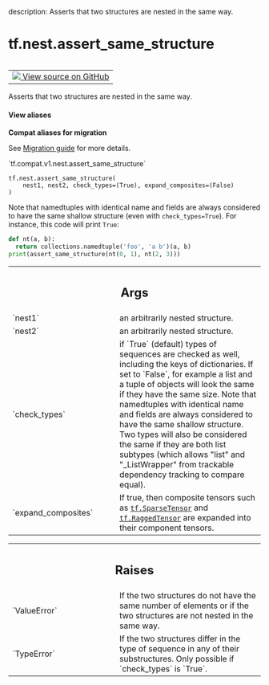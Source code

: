 description: Asserts that two structures are nested in the same way.

<div itemscope itemtype="http://developers.google.com/ReferenceObject">
<meta itemprop="name" content="tf.nest.assert_same_structure" />
<meta itemprop="path" content="Stable" />
</div>

# tf.nest.assert_same_structure

<!-- Insert buttons and diff -->

<table class="tfo-notebook-buttons tfo-api nocontent" align="left">
<td>
  <a target="_blank" href="https://github.com/tensorflow/tensorflow/blob/r2.2/tensorflow/python/util/nest.py#L341-L385">
    <img src="https://www.tensorflow.org/images/GitHub-Mark-32px.png" />
    View source on GitHub
  </a>
</td>
</table>



Asserts that two structures are nested in the same way.

<section class="expandable">
  <h4 class="showalways">View aliases</h4>
  <p>
<b>Compat aliases for migration</b>
<p>See
<a href="https://www.tensorflow.org/guide/migrate">Migration guide</a> for
more details.</p>
<p>`tf.compat.v1.nest.assert_same_structure`</p>
</p>
</section>

<pre class="devsite-click-to-copy prettyprint lang-py tfo-signature-link">
<code>tf.nest.assert_same_structure(
    nest1, nest2, check_types=(True), expand_composites=(False)
)
</code></pre>



<!-- Placeholder for "Used in" -->

Note that namedtuples with identical name and fields are always considered
to have the same shallow structure (even with `check_types=True`).
For instance, this code will print `True`:

```python
def nt(a, b):
  return collections.namedtuple('foo', 'a b')(a, b)
print(assert_same_structure(nt(0, 1), nt(2, 3)))
```

<!-- Tabular view -->
 <table class="responsive fixed orange">
<colgroup><col width="214px"><col></colgroup>
<tr><th colspan="2"><h2 class="add-link">Args</h2></th></tr>

<tr>
<td>
`nest1`
</td>
<td>
an arbitrarily nested structure.
</td>
</tr><tr>
<td>
`nest2`
</td>
<td>
an arbitrarily nested structure.
</td>
</tr><tr>
<td>
`check_types`
</td>
<td>
if `True` (default) types of sequences are checked as well,
including the keys of dictionaries. If set to `False`, for example a
list and a tuple of objects will look the same if they have the same
size. Note that namedtuples with identical name and fields are always
considered to have the same shallow structure. Two types will also be
considered the same if they are both list subtypes (which allows "list"
and "_ListWrapper" from trackable dependency tracking to compare
equal).
</td>
</tr><tr>
<td>
`expand_composites`
</td>
<td>
If true, then composite tensors such as <a href="../../tf/sparse/SparseTensor.md"><code>tf.SparseTensor</code></a>
and <a href="../../tf/RaggedTensor.md"><code>tf.RaggedTensor</code></a> are expanded into their component tensors.
</td>
</tr>
</table>



<!-- Tabular view -->
 <table class="responsive fixed orange">
<colgroup><col width="214px"><col></colgroup>
<tr><th colspan="2"><h2 class="add-link">Raises</h2></th></tr>

<tr>
<td>
`ValueError`
</td>
<td>
If the two structures do not have the same number of elements or
if the two structures are not nested in the same way.
</td>
</tr><tr>
<td>
`TypeError`
</td>
<td>
If the two structures differ in the type of sequence in any of
their substructures. Only possible if `check_types` is `True`.
</td>
</tr>
</table>

